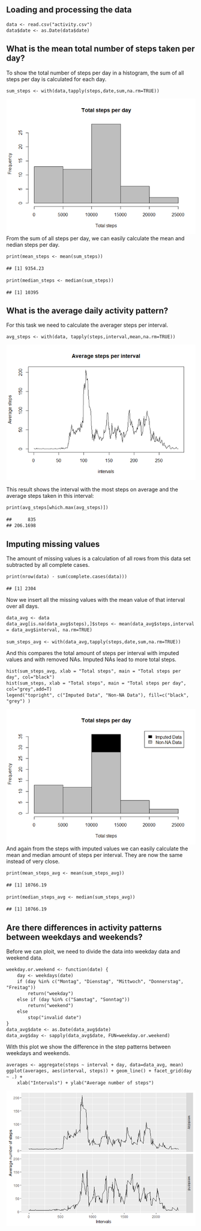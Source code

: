 Loading and processing the data
-------------------------------

    data <- read.csv("activity.csv")
    data$date <- as.Date(data$date)

What is the mean total number of steps taken per day?
-----------------------------------------------------

To show the total number of steps per day in a histogram, the sum of all
steps per day is calculated for each day.

    sum_steps <- with(data,tapply(steps,date,sum,na.rm=TRUE))

![](PA1_template_files/figure-markdown_strict/sum_steps-1.png) From the
sum of all steps per day, we can easily calculate the mean and nedian
steps per day.

    print(mean_steps <- mean(sum_steps))

    ## [1] 9354.23

    print(median_steps <- median(sum_steps))

    ## [1] 10395

What is the average daily activity pattern?
-------------------------------------------

For this task we need to calculate the averager steps per interval.

    avg_steps <- with(data, tapply(steps,interval,mean,na.rm=TRUE))

![](PA1_template_files/figure-markdown_strict/avg_steps-1.png)

This result shows the interval with the most steps on average and the
average steps taken in this interval:

    print(avg_steps[which.max(avg_steps)])

    ##      835 
    ## 206.1698

Imputing missing values
-----------------------

The amount of missing values is a calculation of all rows from this data
set subtracted by all complete cases.

    print(nrow(data) - sum(complete.cases(data)))

    ## [1] 2304

Now we insert all the missing values with the mean value of that
interval over all days.

    data_avg <- data
    data_avg[is.na(data_avg$steps),]$steps <- mean(data_avg$steps,interval = data_avg$interval, na.rm=TRUE)

    sum_steps_avg <- with(data_avg,tapply(steps,date,sum,na.rm=TRUE))

And this compares the total amount of steps per interval with imputed
values and with removed NAs. Imputed NAs lead to more total steps.

    hist(sum_steps_avg, xlab = "Total steps", main = "Total steps per day", col="black")
    hist(sum_steps, xlab = "Total steps", main = "Total steps per day", col="grey",add=T)
    legend("topright", c("Imputed Data", "Non-NA Data"), fill=c("black", "grey") )

![](PA1_template_files/figure-markdown_strict/unnamed-chunk-8-1.png) And
again from the steps with imputed values we can easily calculate the
mean and median amount of steps per interval. They are now the same
instead of very close.

    print(mean_steps_avg <- mean(sum_steps_avg))

    ## [1] 10766.19

    print(median_steps_avg <- median(sum_steps_avg))

    ## [1] 10766.19

Are there differences in activity patterns between weekdays and weekends?
-------------------------------------------------------------------------

Before we can ploit, we need to divide the data into weekday data and
weekend data.

    weekday.or.weekend <- function(date) {
        day <- weekdays(date)
        if (day %in% c("Montag", "Dienstag", "Mittwoch", "Donnerstag", "Freitag"))
            return("weekday")
        else if (day %in% c("Samstag", "Sonntag"))
            return("weekend")
        else
            stop("invalid date")
    }
    data_avg$date <- as.Date(data_avg$date)
    data_avg$day <- sapply(data_avg$date, FUN=weekday.or.weekend)

With this plot we show the difference in the step patterns between
weekdays and weekends.

    averages <- aggregate(steps ~ interval + day, data=data_avg, mean)
    ggplot(averages, aes(interval, steps)) + geom_line() + facet_grid(day ~ .) +
        xlab("Intervals") + ylab("Average number of steps")

![](PA1_template_files/figure-markdown_strict/unnamed-chunk-11-1.png)
